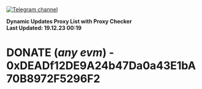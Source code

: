 [![Telegram channel](https://img.shields.io/endpoint?url=https://runkit.io/damiankrawczyk/telegram-badge/branches/master?url=https://t.me/n4z4v0d)](https://t.me/n4z4v0d) 

**Dynamic Updates Proxy List with Proxy Checker**  
**Last Updated: 19.12.23 00:19**

# DONATE (_any evm_) - 0xDEADf12DE9A24b47Da0a43E1bA70B8972F5296F2
